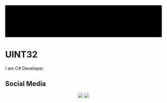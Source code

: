 # <img src="https://github.com/uinteger32/uinteger32/blob/main/logo.gif?raw=true" align="center" width="1080" /> 
# UINT32
 
I am C# Developer.

## Social Media

<p align="center">
    <a href="https://discord.com/users/342172998931054592"><img src="https://img.shields.io/badge/uint32%20-7289DA.svg?&style=for-the-badge&logo=discord&logoColor=white" /></a>
    <a href="https://github.com/uinteger32"><img src="https://img.shields.io/badge/uinteger32%20-1d202b.svg?&style=for-the-badge&logo=github&logoColor=white" /></a>
   
</p>


